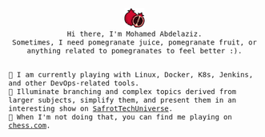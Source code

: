 <p align="center">
  <img src="assets/pomegranate.png" width="40px" height="40px">
  <br>
  <samp>
    Hi there, I'm Mohamed Abdelaziz.
    <br>Sometimes, I need pomegranate juice, pomegranate fruit, or anything related to pomegranates to feel better :).
    <br><br>
  </samp>
</p>

<p align="left">
  <samp>
    🐧 I am currently playing with Linux, Docker, K8s, Jenkins, and other DevOps-related tools.
    <br>
  </samp>
  <samp>
    🐧 Illuminate branching and complex topics derived from larger subjects, simplify them, and present them in an interesting show on <a href="https://github.com/SafrotTechUniverse">SafrotTechUniverse</a>.
    <br>
  </samp>
  <samp>
    🐧 When I'm not doing that, you can find me playing on <a href="https://www.chess.com/member/mo-abdelaziz">chess.com</a>.
  </samp>
</p>
